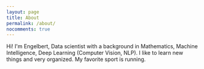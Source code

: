 ```yaml
---
layout: page
title: About
permalink: /about/
nocomments: true
---
```


Hi! I'm Engelbert, Data scientist with a background in Mathematics, Machine Intelligence, Deep Learning (Computer Vision, NLP).
I like to learn new things and very organized. My favorite sport is running.

